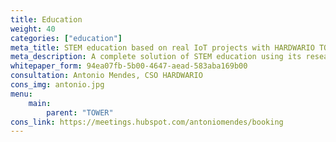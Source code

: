 ```yaml
---
title: Education
weight: 40
categories: ["education"]
meta_title: STEM education based on real IoT projects with HARDWARIO TOWER
meta_description: A complete solution of STEM education using its research-based pedagogical framework, which attractiveness is based on work with real IoT projects.
whitepaper_form: 94ea07fb-5b00-4647-aead-583aba169b00
consultation: Antonio Mendes, CSO HARDWARIO
cons_img: antonio.jpg
menu:
    main:
        parent: "TOWER"
cons_link: https://meetings.hubspot.com/antoniomendes/booking
---
```

